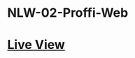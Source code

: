 # NLW-02-Proffi-Web

<h1><a href="https://tecanderson.github.io/NLW-02-Proffi-Web/" target="_blank">Live View</a></h1>

